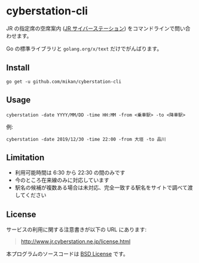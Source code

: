 cyberstation-cli
================

JR の指定席の空席案内 ([JR サイバーステーション](http://www.jr.cyberstation.ne.jp/)) をコマンドラインで問い合わせます。

Go の標準ライブラリと `golang.org/x/text` だけでがんばります。

## Install

```
go get -u github.com/mikan/cyberstation-cli
```

## Usage

```
cyberstation -date YYYY/MM/DD -time HH:MM -from <乗車駅> -to <降車駅>
```

例:

```
cyberstation -date 2019/12/30 -time 22:00 -from 大垣 -to 品川
```

## Limitation

- 利用可能時間は 6:30 から 22:30 の間のみです
- 今のところ在来線のみに対応しています
- 駅名の候補が複数ある場合は未対応、完全一致する駅名をサイトで調べて渡してください

## License

サービスの利用に関する注意書きが以下の URL にあります:

> http://www.jr.cyberstation.ne.jp/license.html

本プログラムのソースコードは [BSD License](LICENSE) です。
